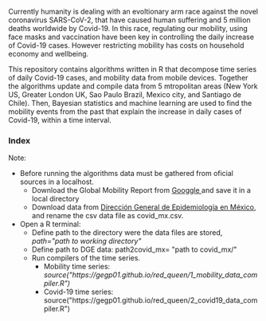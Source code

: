 Currently humanity is dealing with an evoltionary arm race against the novel coronavirus SARS-CoV-2, that have caused human suffering and 5 million deaths worldwide by Covid-19. In this race, regulating our mobility, using face masks and vaccination have been key in controlling the daily increase of Covid-19 cases. However restricting mobility has costs on household economy and wellbeing. 

This repository contains algorithms written in R that decompose time series of daily Covid-19 cases, and mobility data from mobile devices. Together the algorithms update and compile data from 5 mtropolitan areas (New York US, Greater London UK, Sao Paulo Brazil, Mexico city, and Santiago de Chile). Then, Bayesian statistics and machine learning are used to find the mobility events from the past that explain the increase in daily cases of Covid-19, within a time interval.

<h3>Index</h3>

Note: 

<ul>
  <li>Before running the algorithms data must be gathered from oficial sources in a localhost.
  <ul>
    <li> Download the Global Mobility Report from <a href = "https://www.gstatic.com/covid19/mobility/Global_Mobility_Report.csv" target="_blank"> Googgle </a> and save it in a local directory</li>
    <li>Download data from <a href= "https://www.gob.mx/salud/documentos/datos-abiertos-152127" target="_blank">Dirección General de Epidemiología en México</a>, and rename the csv data file as covid_mx.csv.</li>
   </ul></li>
  <li>Open a R terminal:
    <ul>
      <li>Define path to the directory were the data files are stored, <i>path="path to working directory"</i></li>
      <li>Define path to DGE data: path2covid_mx= "path to covid_mx/"</li>    
      <li>Run compilers of the time series.
      <ul><li> Mobility time series: <i>source("https://gegp01.github.io/red_queen/1_mobility_data_compiler.R")</i></li>
    <li> Covid-19 time series: 
      source("https://gegp01.github.io/red_queen/2_covid19_data_compiler.R")</i></li></ul>
  </li>   
 </ul>
 
